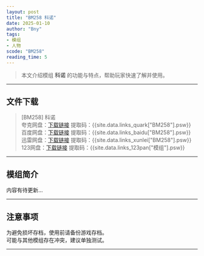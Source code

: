 ```yaml
---
layout: post
title: "BM258 科诺"
date: 2025-01-10
author: "Bny"
tags: 
- 模组
- 人物
scode: "BM258"
reading_time: 5
---
```


> 本文介绍模组 **科诺** 的功能与特点，帮助玩家快速了解并使用。

---

## 文件下载

> [BM258] 科诺  
夸克网盘：[下载链接]({{site.data.links_quark["BM258"].url}}) 提取码：{{site.data.links_quark["BM258"].psw}}  
百度网盘：[下载链接]({{site.data.links_baidu["BM258"].url}}) 提取码：{{site.data.links_baidu["BM258"].psw}}  
迅雷网盘：[下载链接]({{site.data.links_xunlei["BM258"].url}}) 提取码：{{site.data.links_xunlei["BM258"].psw}}  
123网盘：[下载链接]({{site.data.links_123pan["模组"].url}}) 提取码：{{site.data.links_123pan["模组"].psw}}  

---

## 模组简介

>  
内容有待更新...  

---

## 注意事项

>  
为避免损坏存档，使用前请备份游戏存档。  
可能与其他模组存在冲突，建议单独测试。  

---

